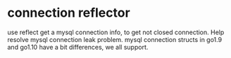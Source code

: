 # connection reflector

use reflect get a mysql connection info, to get not closed connection. Help resolve mysql connection leak problem.
mysql connection structs in go1.9 and go1.10 have a bit differences, we all support.
